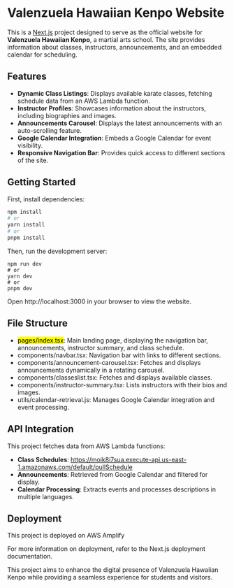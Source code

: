 # Valenzuela Hawaiian Kenpo Website

This is a [Next.js](https://nextjs.org) project designed to serve as the official website for **Valenzuela Hawaiian Kenpo**, a martial arts school. The site provides information about classes, instructors, announcements, and an embedded calendar for scheduling.

## Features

- **Dynamic Class Listings**: Displays available karate classes, fetching schedule data from an AWS Lambda function.
- **Instructor Profiles**: Showcases information about the instructors, including biographies and images.
- **Announcements Carousel**: Displays the latest announcements with an auto-scrolling feature.
- **Google Calendar Integration**: Embeds a Google Calendar for event visibility.
- **Responsive Navigation Bar**: Provides quick access to different sections of the site.

## Getting Started

First, install dependencies:

```bash
npm install
# or
yarn install
# or
pnpm install
```

Then, run the development server:
```
npm run dev
# or
yarn dev
# or
pnpm dev
```
Open http://localhost:3000 in your browser to view the website.

## File Structure
 - <mark>pages/index.tsx</mark>: Main landing page, displaying the navigation bar, announcements, instructor summary, and class schedule.
 - components/navbar.tsx: Navigation bar with links to different sections.
 - components/announcement-carousel.tsx: Fetches and displays announcements dynamically in a rotating carousel.
 - components/classeslist.tsx: Fetches and displays available classes.
 - components/instructor-summary.tsx: Lists instructors with their bios and images.
 - utils/calendar-retrieval.js: Manages Google Calendar integration and event processing.

## API Integration
This project fetches data from AWS Lambda functions:

 - **Class Schedules**: https://moik8i7sua.execute-api.us-east-1.amazonaws.com/default/pullSchedule
 - **Announcements**: Retrieved from Google Calendar and filtered for display.
 - **Calendar Processing**: Extracts events and processes descriptions in multiple languages.

## Deployment
This project is deployed on AWS Amplify

For more information on deployment, refer to the Next.js deployment documentation.

This project aims to enhance the digital presence of Valenzuela Hawaiian Kenpo while providing a seamless experience for students and visitors.